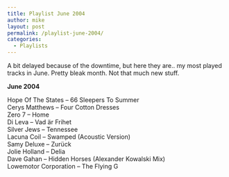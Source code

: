 ```yaml
---
title: Playlist June 2004
author: mike
layout: post
permalink: /playlist-june-2004/
categories:
  - Playlists
---
```

A bit delayed because of the downtime, but here they are.. my most played tracks in June. Pretty bleak month. Not that much new stuff.

**June 2004**

Hope Of The States &#8211; 66 Sleepers To Summer  
Cerys Matthews &#8211; Four Cotton Dresses  
Zero 7 &#8211; Home  
Di Leva &#8211; Vad är Frihet  
Silver Jews &#8211; Tennessee  
Lacuna Coil &#8211; Swamped (Acoustic Version)  
Samy Deluxe &#8211; Zurück  
Jolie Holland &#8211; Delia  
Dave Gahan &#8211; Hidden Horses (Alexander Kowalski Mix)  
Lowemotor Corporation &#8211; The Flying G